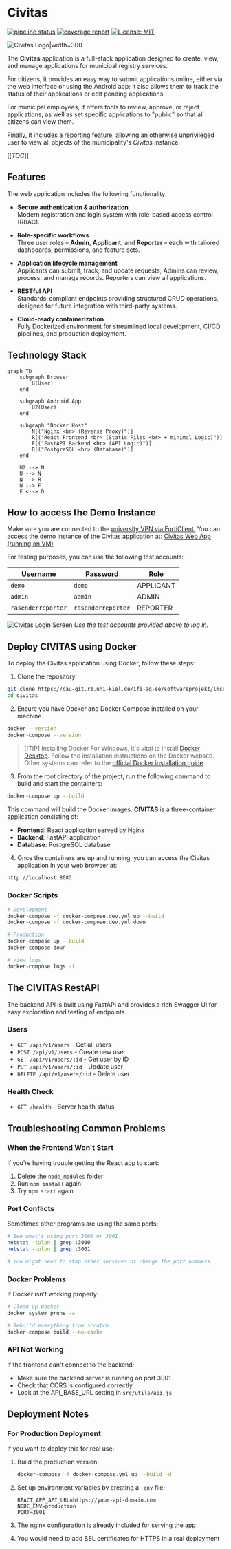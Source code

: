 # Civitas

[![pipeline status](https://cau-git.rz.uni-kiel.de/ifi-ag-se/softwareprojekt/lms8_eg_017/civitas/badges/main/pipeline.svg)](https://cau-git.rz.uni-kiel.de/ifi-ag-se/softwareprojekt/lms8_eg_017/civitas/-/commits/main)
[![coverage report](https://cau-git.rz.uni-kiel.de/ifi-ag-se/softwareprojekt/lms8_eg_017/civitas/badges/main/coverage.svg)](https://cau-git.rz.uni-kiel.de/ifi-ag-se/softwareprojekt/lms8_eg_017/civitas/-/pipelines)
[![License: MIT](https://img.shields.io/badge/License-MIT-yellow.svg)](./LICENSE)

![Civitas Logo|width=300](./frontend/src/img/civitas.png)

The **Civitas** application is a full-stack application designed to create, view, and manage applications for municipal registry services.

For citizens, it provides an easy way to submit applications online, either via the web interface or using the Android app; it also allows them to track the status of their applications or edit pending applications.

For municipal employees, it offers tools to review, approve, or reject applications, as well as set specific applications to "public" so that all citizens can view them.

Finally, it includes a reporting feature, allowing an otherwise unprivileged user to view all objects of the municipality's *Civitas* instance.


[[_TOC_]]


## Features

The web application includes the following functionality:

- **Secure authentication & authorization**  
  Modern registration and login system with role-based access control (RBAC).

- **Role-specific workflows**  
  Three user roles – **Admin**, **Applicant**, and **Reporter** – each with tailored dashboards, permissions, and feature sets.

- **Application lifecycle management**  
  Applicants can submit, track, and update requests; Admins can review, process, and manage records. Reporters can view all applications.

- **RESTful API**  
  Standards-compliant endpoints providing structured CRUD operations, designed for future integration with third-party systems.

- **Cloud-ready containerization**  
  Fully Dockerized environment for streamlined local development, CI/CD pipelines, and production deployment.


## Technology Stack

```mermaid
graph TD
    subgraph Browser
        U(User)
    end

    subgraph Android App
        U2(User)
    end

    subgraph "Docker Host"
        N[("Nginx <br> (Reverse Proxy)")]
        R[("React Frontend <br> (Static Files <br> + minimal Logic)")]
        F[("FastAPI Backend <br> (API Logic)")]
        D[("PostgreSQL <br> (Database)")]
    end

    U2 --> N
    U --> N
    N --> R
    N --> F
    F <--> D
```

## How to access the Demo Instance

Make sure you are connected to the [university VPN via FortiClient.](https://www.rz.uni-kiel.de/de/tipps/vpn) 
You can access the demo instance of the Civitas application at:
[Civitas Web App (running on VM)](http://134.245.1.240:1203/)


For testing purposes, you can use the following test accounts:

| Username | Password | Role      |
| -------- | -------- | --------- |
| `demo`   | `demo`   | APPLICANT |
| `admin`  | `admin`  | ADMIN     |
| `rasenderreporter` | `rasenderreporter` | REPORTER  |


![Civitas Login Screen](readme-resources/login.png)
*Use the test accounts provided above to log in.*

## Deploy CIVITAS using Docker

To deploy the Civitas application using Docker, follow these steps:

1. Clone the repository:

```bash
git clone https://cau-git.rz.uni-kiel.de/ifi-ag-se/softwareprojekt/lms8_eg_017/civitas.git
cd civitas
```

2. Ensure you have Docker and Docker Compose installed on your machine.

```bash
docker --version
docker-compose --version
```

>[!TIP] Installing Docker
> For Windows, it's vital to install [Docker Desktop](https://www.docker.com/products/docker-desktop/). Follow the installation instructions on the Docker website. <br>
> Other systems can refer to the [official Docker installation guide](https://docs.docker.com/get-docker/).


3. From the root directory of the project, run the following command to build and start the containers:

```bash
docker-compose up --build
```

This command will build the Docker images.
**CIVITAS** is a three-container application consisting of:
- **Frontend**: React application served by Nginx
- **Backend**: FastAPI application
- **Database**: PostgreSQL database

4. Once the containers are up and running, you can access the Civitas application in your web browser at:

```bash
http://localhost:8083
```


### Docker Scripts

```bash
# Development
docker-compose -f docker-compose.dev.yml up --build
docker-compose -f docker-compose.dev.yml down

# Production
docker-compose up --build
docker-compose down

# View logs
docker-compose logs -f
```

## The CIVITAS RestAPI

The backend API is built using FastAPI and provides a rich Swagger UI for easy exploration and testing of endpoints.

### Users

- `GET /api/v1/users` - Get all users
- `POST /api/v1/users` - Create new user
- `GET /api/v1/users/:id` - Get user by ID
- `PUT /api/v1/users/:id` - Update user
- `DELETE /api/v1/users/:id` - Delete user

### Health Check

- `GET /health` - Server health status

## Troubleshooting Common Problems

### When the Frontend Won't Start

If you're having trouble getting the React app to start:

1. Delete the `node_modules` folder
2. Run `npm install` again
3. Try `npm start` again

### Port Conflicts

Sometimes other programs are using the same ports:

```bash
# See what's using port 3000 or 3001
netstat -tulpn | grep :3000
netstat -tulpn | grep :3001

# You might need to stop other services or change the port numbers
```

### Docker Problems

If Docker isn't working properly:

```bash
# Clean up Docker
docker system prune -a

# Rebuild everything from scratch
docker-compose build --no-cache
```

### API Not Working  

If the frontend can't connect to the backend:

- Make sure the backend server is running on port 3001
- Check that CORS is configured correctly
- Look at the API_BASE_URL setting in `src/utils/api.js`

## Deployment Notes

### For Production Deployment

If you want to deploy this for real use:

1. Build the production version:

   ```bash
   docker-compose -f docker-compose.yml up --build -d
   ```

2. Set up environment variables by creating a `.env` file:

   ```
   REACT_APP_API_URL=https://your-api-domain.com
   NODE_ENV=production
   PORT=3001
   ```

3. The nginx configuration is already included for serving the app

4. You would need to add SSL certificates for HTTPS in a real deployment
